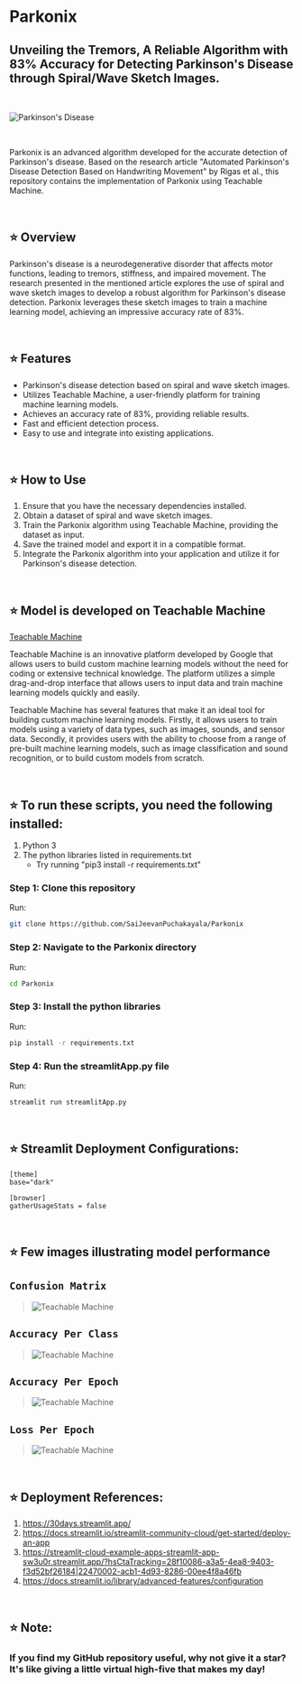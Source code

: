 
# Parkonix

## Unveiling the Tremors, A Reliable Algorithm with 83% Accuracy for Detecting Parkinson's Disease through Spiral/Wave Sketch Images.

<br>

![Parkinson's Disease](./Images/diseased_person.png)

<br>

Parkonix is an advanced algorithm developed for the accurate detection of Parkinson's disease. Based on the research article "Automated Parkinson's Disease Detection Based on Handwriting Movement" by Rigas et al., this repository contains the implementation of Parkonix using Teachable Machine.

<br>

## ⭐  Overview
Parkinson's disease is a neurodegenerative disorder that affects motor functions, leading to tremors, stiffness, and impaired movement. The research presented in the mentioned article explores the use of spiral and wave sketch images to develop a robust algorithm for Parkinson's disease detection. Parkonix leverages these sketch images to train a machine learning model, achieving an impressive accuracy rate of 83%.

<br>

## ⭐  Features
* Parkinson's disease detection based on spiral and wave sketch images.
* Utilizes Teachable Machine, a user-friendly platform for training machine learning models.
* Achieves an accuracy rate of 83%, providing reliable results.
* Fast and efficient detection process.
* Easy to use and integrate into existing applications.

<br>

## ⭐  How to Use
1. Ensure that you have the necessary dependencies installed.
2. Obtain a dataset of spiral and wave sketch images.
3. Train the Parkonix algorithm using Teachable Machine, providing the dataset as input.
4. Save the trained model and export it in a compatible format.
5. Integrate the Parkonix algorithm into your application and utilize it for Parkinson's disease detection.

<br>

## ⭐  Model is developed on Teachable Machine

[Teachable Machine](https://teachablemachine.withgoogle.com/)

Teachable Machine is an innovative platform developed by Google that allows users to build custom machine learning models without the need for coding or extensive technical knowledge. The platform utilizes a simple drag-and-drop interface that allows users to input data and train machine learning models quickly and easily.

Teachable Machine has several features that make it an ideal tool for building custom machine learning models. Firstly, it allows users to train models using a variety of data types, such as images, sounds, and sensor data. Secondly, it provides users with the ability to choose from a range of pre-built machine learning models, such as image classification and sound recognition, or to build custom models from scratch.

<br>

## ⭐  To run these scripts, you need the following installed:

1. Python 3
2. The python libraries listed in requirements.txt
    * Try running "pip3 install -r requirements.txt"

### Step 1: Clone this repository
Run:
```bash
git clone https://github.com/SaiJeevanPuchakayala/Parkonix
```

### Step 2: Navigate to the Parkonix directory
Run:
```bash
cd Parkonix
```
### Step 3: Install the python libraries
Run:
```bash
pip install -r requirements.txt
```
### Step 4: Run the streamlitApp.py file
Run:
```bash
streamlit run streamlitApp.py
```

<br>

## ⭐ Streamlit Deployment Configurations:
```
[theme]
base="dark"

[browser]
gatherUsageStats = false
```

<br>

## ⭐ Few images illustrating model performance

## `Confusion Matrix`
> ![Teachable Machine](./Images/confusion_matrix.png)
</b></b>

## `Accuracy Per Class`
> ![Teachable Machine](./Images/accuracy_per_class.jpg)
</b></b>

## `Accuracy Per Epoch`
> ![Teachable Machine](./Images/accuracy_per_epoch.png)
</b></b>

## `Loss Per Epoch`
> ![Teachable Machine](./Images/loss_per_epoch.png)

<br>

## ⭐ Deployment References:
1. https://30days.streamlit.app/
2. https://docs.streamlit.io/streamlit-community-cloud/get-started/deploy-an-app
3. https://streamlit-cloud-example-apps-streamlit-app-sw3u0r.streamlit.app/?hsCtaTracking=28f10086-a3a5-4ea8-9403-f3d52bf26184|22470002-acb1-4d93-8286-00ee4f8a46fb
4. https://docs.streamlit.io/library/advanced-features/configuration


<br>

## ⭐ Note:
### **If you find my GitHub repository useful, why not give it a star? It's like giving a little virtual high-five that makes my day!**

<br>